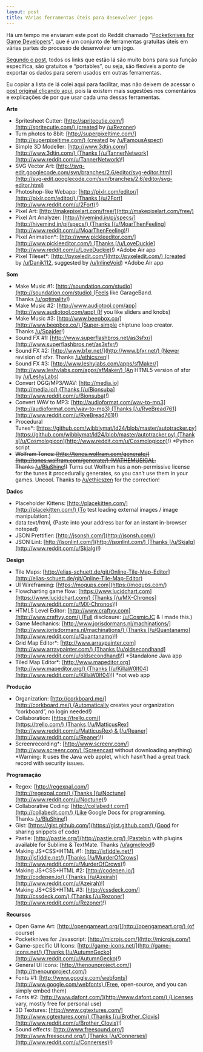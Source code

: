 ```yaml
---
layout: post
title: Várias ferramentas úteis para desenvolver jogos
---
```


Há um tempo me enviaram este post do Reddit chamado “[Pocketknives for Game Developers](http://www.reddit.com/r/gamedev/comments/18e38t/pocketknives_for_game_developers/ "Reddit")“, que é um conjunto de ferramentas gratuitas úteis em várias partes do processo de desenvolver um jogo.

[Segundo o post](http://www.reddit.com/r/gamedev/comments/18e38t/pocketknives_for_game_developers/ "Reddit"), todos os links que estão lá são muito bons para sua função específica, são gratuitos e “portables”, ou seja, são flexíveis a ponto de exportar os dados para serem usados em outras ferramentas.

Eu copiar a lista de lá colei aqui para facilitar, mas não deixem de acessar o [post original clicando aqui](http://www.reddit.com/r/gamedev/comments/18e38t/pocketknives_for_game_developers/ "Reddit"), pois lá existem mais sugestões nos comentários e explicações de por que usar cada uma dessas ferramentas.

**Arte**

- Spritesheet Cutter: [http://spritecutie.com/](http://spritecutie.com/) (created by [/u/Rezoner](http://www.reddit.com/u/Rezoner))
- Turn photos to 8bit: [http://superpixeltime.com/](http://superpixeltime.com/) (created by [/u/FamousAspect](http://www.reddit.com/u/FamousAspect))
- Simple 3D Modeller: [http://www.3dtin.com/](http://www.3dtin.com/) (Thanks [/u/TannerNetwork](http://www.reddit.com/u/TannerNetwork)!)
- SVG Vector Art: [http://svg-edit.googlecode.com/svn/branches/2.6/editor/svg-editor.html](http://svg-edit.googlecode.com/svn/branches/2.6/editor/svg-editor.html)
- Photoshop-like Webapp: [http://pixlr.com/editor/](http://pixlr.com/editor/) (Thanks [/u/2Fort](http://www.reddit.com/u/2Fort)!)
- Pixel Art: [http://makepixelart.com/free/](http://makepixelart.com/free/)
- Pixel Art Analyzer: [http://hivemind.in/pj/specs/](http://hivemind.in/pj/specs/) (Thanks [/u/MoarThenFeeling](http://www.reddit.com/u/MoarThenFeeling)!)
- Pixel Animation*: [http://www.pickleeditor.com/](http://www.pickleeditor.com/) (Thanks [/u/LoveDuckie](http://www.reddit.com/u/LoveDuckie)!) *Adobe Air app
- Pixel Tileset*: [http://pyxeledit.com/](http://pyxeledit.com/) (created by [/u/Danik112](http://www.reddit.com/u/Danik112), suggested by [/u/InlineVoid](http://www.reddit.com/u/InlineVoid)) *Adobe Air app

**Som**

- Make Music #1: [http://soundation.com/studio](http://soundation.com/studio) (Feels like GarageBand. Thanks [/u/optimality](http://www.reddit.com/u/optimality)!)
- Make Music #2: [http://www.audiotool.com/app](http://www.audiotool.com/app) (If you like sliders and knobs)
- Make Music #3: [http://www.beepbox.co/](http://www.beepbox.co/) (Super-simple chiptune loop creator. Thanks [/u/Spajder](http://www.reddit.com/u/Spajder)!)
- Sound FX #1: [http://www.superflashbros.net/as3sfxr/](http://www.superflashbros.net/as3sfxr/)
- Sound FX #2: [http://www.bfxr.net/](http://www.bfxr.net/) (Newer revision of sfxr. Thanks [/u/ethicszen](http://www.reddit.com/u/ethicszen)!)
- Sound FX #3: [http://www.leshylabs.com/apps/sfMaker/](http://www.leshylabs.com/apps/sfMaker/) (An HTML5 version of sfxr by [/u/LeshyLabs](http://www.reddit.com/u/LeshyLabs))
- Convert OGG/MP3/WAV: [http://media.io](http://media.io/) (Thanks [/u/Bionsuba](http://www.reddit.com/u/Bionsuba)!)
- Convert WAV to MP3: [http://audioformat.com/wav-to-mp3](http://audioformat.com/wav-to-mp3) (Thanks [/u/RyeBread761](http://www.reddit.com/u/RyeBread761)!)
- Procedural Tunes*: [https://github.com/wibblymat/ld24/blob/master/autotracker.py](https://github.com/wibblymat/ld24/blob/master/autotracker.py) (Thanks[/u/Cosmologicon](http://www.reddit.com/u/Cosmologicon)!) *Python script
- <del>Wolfram Tones: [http://tones.wolfram.com/generate/](http://tones.wolfram.com/generate/) (MATHEMUSICAL. Thanks [/u/BluShine](http://www.reddit.com/u/BluShine)!)</del> Turns out Wolfram has a non-permissive license for the tunes it procedurally generates, so you can’t use them in your games. Uncool. Thanks to [/u/ethicszen](http://www.reddit.com/u/ethicszen) for the correction!

**Dados**

- Placeholder Kittens: [http://placekitten.com/](http://placekitten.com/) (To test loading external images / image manipulation.)
- data:text/html, <html contenteditable> (Paste into your address bar for an instant in-browser notepad)
- JSON Prettifier: [http://jsonsh.com/](http://jsonsh.com/)
- JSON Lint: [http://jsonlint.com/](http://jsonlint.com/) (Thanks [/u/Skjalg](http://www.reddit.com/u/Skjalg)!)

**Design**

- Tile Maps: [http://elias-schuett.de/git/Online-Tile-Map-Editor](http://elias-schuett.de/git/Online-Tile-Map-Editor)
- UI Wireframing: [https://moqups.com](https://moqups.com/)
- Flowcharting game flow: [https://www.lucidchart.com](https://www.lucidchart.com/) (Thanks [/u/MX-Chronos](http://www.reddit.com/u/MX-Chronos)!)
- HTML5 Level Editor: [http://www.craftyy.com](http://www.craftyy.com/) (Full disclosure: [/u/CosmicJC](http://www.reddit.com/u/CosmicJC) & I made this.)
- Game Mechanics: [http://www.jorisdormans.nl/machinations/](http://www.jorisdormans.nl/machinations/) (Thanks [/u/Quantanamo](http://www.reddit.com/u/Quantanamo)!)
- Grid Map Editor*: [http://www.arraypainter.com](http://www.arraypainter.com/) (Thanks [/u/oldsecondhand](http://www.reddit.com/u/oldsecondhand)!) *Standalone Java app
- Tiled Map Editor*: [http://www.mapeditor.org](http://www.mapeditor.org/) (Thanks [/u/KillaW0lf04](http://www.reddit.com/u/KillaW0lf04)!) *not web app

**Produção**

- Organization: [http://corkboard.me/](http://corkboard.me/) (Automatically creates your organization “corkboard”, no login needed!)
- Collaboration: [https://trello.com/](https://trello.com/) (Thanks [/u/MatticusRex](http://www.reddit.com/u/MatticusRex) & [/u/Reaner](http://www.reddit.com/u/Reaner)!)
- Screenrecording*: [http://www.screenr.com/](http://www.screenr.com/) (Screencast without downloading anything) *Warning: It uses the Java web applet, which hasn’t had a great track record with security issues.

**Programação**

- Regex: [http://regexpal.com/](http://regexpal.com/) (Thanks [/u/Noctune](http://www.reddit.com/u/Noctune)!)
- Collaborative Coding: [http://collabedit.com/](http://collabedit.com/) (Like Google Docs for programming. Thanks [/u/BluShine](http://www.reddit.com/u/BluShine)!)
- Gist: [https://gist.github.com/](https://gist.github.com/) (Good for sharing snippets of code)
- Pastie: [http://pastie.org/](http://pastie.org/) (Pastebin with plugins available for Sublime & TextMate. Thanks [/u/agmcleod](http://www.reddit.com/u/agmcleod)!)
- Making JS+CSS+HTML #1: [http://jsfiddle.net/](http://jsfiddle.net/) (Thanks [/u/MurderOfCrows](http://www.reddit.com/u/MurderOfCrows)!)
- Making JS+CSS+HTML #2: [http://codepen.io/](http://codepen.io/) (Thanks [/u/Azeirah](http://www.reddit.com/u/Azeirah)!)
- Making JS+CSS+HTML #3: [http://cssdeck.com/](http://cssdeck.com/) (Thanks [/u/Rezoner](http://www.reddit.com/u/Rezoner)!)

**Recursos**

- Open Game Art: [http://opengameart.org/](http://opengameart.org/) (of course)
- Pocketknives for Javascript: [http://microjs.com/](http://microjs.com/)
- Game-specific UI Icons: [http://game-icons.net/](http://game-icons.net/) (Thanks [/u/AutumnGecko](http://www.reddit.com/u/AutumnGecko)!)
- General UI Icons: [http://thenounproject.com/](http://thenounproject.com/)
- Fonts #1: [http://www.google.com/webfonts](http://www.google.com/webfonts) (Free, open-source, and you can simply embed them)
- Fonts #2: [http://www.dafont.com/](http://www.dafont.com/) (Licenses vary, mostly free for personal use)
- 3D Textures: [http://www.cgtextures.com/](http://www.cgtextures.com/) (Thanks [/u/Brother_Clovis](http://www.reddit.com/u/Brother_Clovis)!)
- Sound effects: [http://www.freesound.org/](http://www.freesound.org/) (Thanks [/u/Connerses](http://www.reddit.com/u/Connerses)!)
